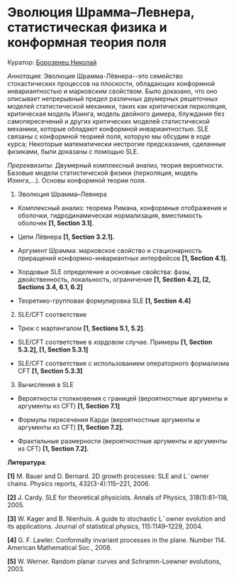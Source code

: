 # Эволюция Шрамма–Левнера, статистическая физика и конформная теория поля

Куратор: [Борозенец Николай](mailto:nikolayborozenets.spbumcs@gmail.com.)

*Аннотация*: Эволюция Шрамма-Лёвнера--это семейство стохастических процессов на плоскости,
обладающих конформной инвариантностью и марковским свойством. Было доказано, что оно описывает
непрерывный предел различных двумерных решеточных моделей статистической механики,
таких как критическая перколяция, критическая модель Изинга, модель двойного димера,
блуждания без самопересечений и других критических моделей статистической механики, которые обладают конформной инвариантностью.
SLE связаны с конформной теорией поля, которую мы обсудим в ходе курса; Некоторые математически нестрогие предсказания,
сделанные физиками, были доказаны с помощью SLE.

*Пререквизиты*:
Двумерный комплексный анализ, теория вероятности. Базовые модели статистической физики (перколяция, модель Изинга,...). Основы конформной теории поля.

1. Эволюция Шрамма–Левнера

  - Комплексный анализ: теорема Римана, конформные отображения и оболочки, гидродинамическая нормализация,
вместимость оболочек **[1, Section 3.1]**.

  - Цепи Лёвнера **[1, Section 3.2.1].**

  - Аргумент Шрамма: марковское свойство и стационарность приращений конформно-инвариантных
интерфейсов **[1, Section 4.1].**

  - Хордовые SLE определение и основные свойства: фазы, двойственность, локальность, ограничение **[1, Section 4.2], [2,
Sections 3.4, 6.1, 6.2]**

  - Теоретико-групповая формулировка SLE **[1, Section 4.4]**

2. SLE/CFT соответствие

  - Трюк с мартингалом **[1, Sections 5.1, 5.2]**.

  - SLE/CFT соответствие в хордовом случае. Примеры **[1, Section 5.3.2], [1, Section 5.3.1]**

  - SLE/CFT соответствие с использованием операторного формализма CFT **[1, Section 5.3.3]**

3. Вычисления в SLE

  - Вероятности столкновения с границей (вероятностные аргументы и аргументы из CFT) **[1, Section 7.1]**

  - Формулы пересечения Карди (вероятностные аргументы и аргументы из CFT) **[1, Section 7.2].**

  - Фрактальные размерности (вероятностные аргументы и аргументы из CFT) **[1, Section 7.2].**


  **Литература**:

**[1]** M. Bauer and D. Bernard. 2D growth processes: SLE and L¨owner chains. Physics reports, 432(3-4):115–221, 2006.

**[2]** J. Cardy. SLE for theoretical physicists. Annals of Physics, 318(1):81–118, 2005.

**[3]** W. Kager and B. Nienhuis. A guide to stochastic L¨owner evolution and its applications. Journal of statistical physics,
115:1149–1229, 2004.

**[4]** G. F. Lawler. Conformally invariant processes in the plane. Number 114. American Mathematical Soc., 2008.

**[5]** W. Werner. Random planar curves and Schramm-Loewner evolutions, 2003.
